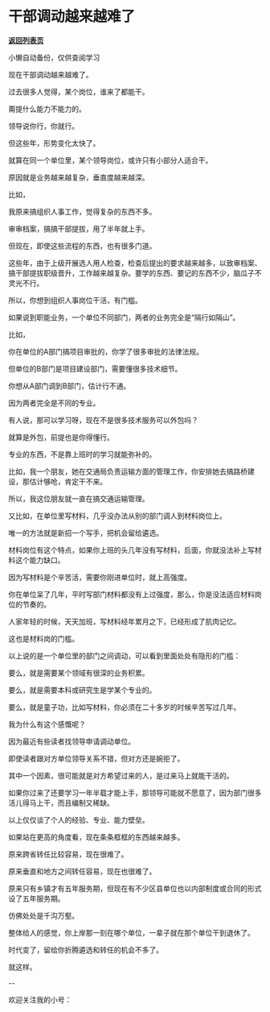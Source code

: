 # 干部调动越来越难了

[**返回列表页**](/gzh/费曼的小茶馆)

小懒自动备份，仅供查阅学习

现在干部调动越来越难了。

过去很多人觉得，某个岗位，谁来了都能干。

甭提什么能力不能力的。

领导说你行，你就行。

但这些年，形势变化太快了。

就算在同一个单位里，某个领导岗位，或许只有小部分人适合干。  

原因就是业务越来越复杂，垂直度越来越深。

比如，  

我原来搞组织人事工作，觉得复杂的东西不多。  

审审档案，搞搞干部提拔，用了半年就上手。

但现在，即使这些流程的东西，也有很多门道。

这些年，由于上级开展选人用人检查，检查后提出的要求越来越多，以致审档案、搞干部提拔职级晋升，工作越来越复杂。要学的东西、要记的东西不少，脑瓜子不灵光不行。

所以，你想到组织人事岗位干活，有门槛。

如果说到职能业务，一个单位不同部门，两者的业务完全是“隔行如隔山”。  

比如，

你在单位的A部门搞项目审批的，你学了很多审批的法律法规。

但单位的B部门是项目建设部门，需要懂很多技术细节。  

你想从A部门调到B部门，估计行不通。

因为两者完全是不同的专业。

有人说，那可以学习呀，现在不是很多技术服务可以外包吗？  

就算是外包，前提也是你得懂行。  

专业的东西，不是靠上班时的学习就能弥补的。  

比如，我一个朋友，她在交通局负责运输方面的管理工作，你安排她去搞路桥建设，那估计够呛，肯定干不来。  

所以，我这位朋友就一直在搞交通运输管理。

又比如，在单位里写材料，几乎没办法从别的部门调人到材料岗位上。

唯一的方法就是新招一个写手，把机会留给遴选。  

材料岗位有这个特点，如果你上班的头几年没有写材料，后面，你就没法补上写材料这个能力缺口。  

因为写材料是个辛苦活，需要你刚进单位时，就上高强度。

你在单位呆了几年，平时写部门材料都没有上过强度，那么，你是没法适应材料岗位的节奏的。

人家年轻的时候，天天加班，写材料经年累月之下，已经形成了肌肉记忆。  

这也是材料岗的门槛。

以上说的是一个单位里的部门之间调动，可以看到里面处处有隐形的门槛：  

要么，就是需要某个领域有很深的业务积累。  

要么，就是需要本科或研究生是学某个专业的。

要么，就是童子功，比如写材料，你必须在二十多岁的时候辛苦写过几年。

我为什么有这个感慨呢？

因为最近有些读者找领导申请调动单位。  

即使读者跟对方单位领导关系不错，但对方还是婉拒了。

其中一个因素，很可能就是对方希望过来的人，是过来马上就能干活的。

如果你过来了还要学习一年半载才能上手，那领导可能就不愿意了，因为部门很多活儿得马上干，而且编制又稀缺。

以上仅仅谈了个人的经验、专业、能力壁垒。  

如果站在更高的角度看，现在条条框框的东西越来越多。

原来跨省转任比较容易，现在很难了。  

原来垂直和地方之间转任容易，现在也很难了。

原来只有乡镇才有五年服务期，但现在有不少区县单位也以内部制度或合同的形式设了五年服务期。

仿佛处处是千沟万壑。

整体给人的感觉，你上岸那一刻在哪个单位，一辈子就在那个单位干到退休了。  

时代变了，留给你折腾遴选和转任的机会不多了。  

就这样。  

\--

欢迎关注我的小号：

